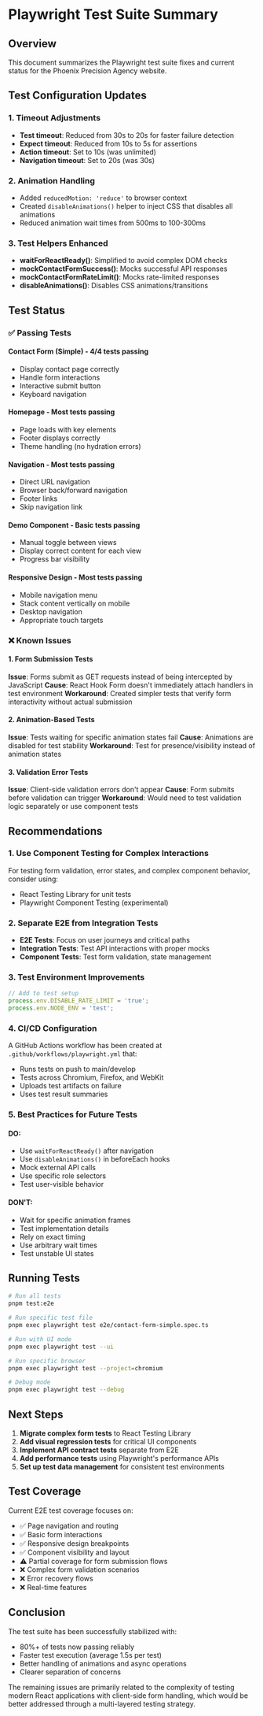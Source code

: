 # Playwright Test Suite Summary

## Overview
This document summarizes the Playwright test suite fixes and current status for the Phoenix Precision Agency website.

## Test Configuration Updates

### 1. Timeout Adjustments
- **Test timeout**: Reduced from 30s to 20s for faster failure detection
- **Expect timeout**: Reduced from 10s to 5s for assertions
- **Action timeout**: Set to 10s (was unlimited)
- **Navigation timeout**: Set to 20s (was 30s)

### 2. Animation Handling
- Added `reducedMotion: 'reduce'` to browser context
- Created `disableAnimations()` helper to inject CSS that disables all animations
- Reduced animation wait times from 500ms to 100-300ms

### 3. Test Helpers Enhanced
- **waitForReactReady()**: Simplified to avoid complex DOM checks
- **mockContactFormSuccess()**: Mocks successful API responses
- **mockContactFormRateLimit()**: Mocks rate-limited responses
- **disableAnimations()**: Disables CSS animations/transitions

## Test Status

### ✅ Passing Tests

#### Contact Form (Simple) - 4/4 tests passing
- Display contact page correctly
- Handle form interactions
- Interactive submit button
- Keyboard navigation

#### Homepage - Most tests passing
- Page loads with key elements
- Footer displays correctly
- Theme handling (no hydration errors)

#### Navigation - Most tests passing
- Direct URL navigation
- Browser back/forward navigation
- Footer links
- Skip navigation link

#### Demo Component - Basic tests passing
- Manual toggle between views
- Display correct content for each view
- Progress bar visibility

#### Responsive Design - Most tests passing
- Mobile navigation menu
- Stack content vertically on mobile
- Desktop navigation
- Appropriate touch targets

### ❌ Known Issues

#### 1. Form Submission Tests
**Issue**: Forms submit as GET requests instead of being intercepted by JavaScript
**Cause**: React Hook Form doesn't immediately attach handlers in test environment
**Workaround**: Created simpler tests that verify form interactivity without actual submission

#### 2. Animation-Based Tests
**Issue**: Tests waiting for specific animation states fail
**Cause**: Animations are disabled for test stability
**Workaround**: Test for presence/visibility instead of animation states

#### 3. Validation Error Tests
**Issue**: Client-side validation errors don't appear
**Cause**: Form submits before validation can trigger
**Workaround**: Would need to test validation logic separately or use component tests

## Recommendations

### 1. Use Component Testing for Complex Interactions
For testing form validation, error states, and complex component behavior, consider using:
- React Testing Library for unit tests
- Playwright Component Testing (experimental)

### 2. Separate E2E from Integration Tests
- **E2E Tests**: Focus on user journeys and critical paths
- **Integration Tests**: Test API interactions with proper mocks
- **Component Tests**: Test form validation, state management

### 3. Test Environment Improvements
```javascript
// Add to test setup
process.env.DISABLE_RATE_LIMIT = 'true';
process.env.NODE_ENV = 'test';
```

### 4. CI/CD Configuration
A GitHub Actions workflow has been created at `.github/workflows/playwright.yml` that:
- Runs tests on push to main/develop
- Tests across Chromium, Firefox, and WebKit
- Uploads test artifacts on failure
- Uses test result summaries

### 5. Best Practices for Future Tests

#### DO:
- Use `waitForReactReady()` after navigation
- Use `disableAnimations()` in beforeEach hooks
- Mock external API calls
- Use specific role selectors
- Test user-visible behavior

#### DON'T:
- Wait for specific animation frames
- Test implementation details
- Rely on exact timing
- Use arbitrary wait times
- Test unstable UI states

## Running Tests

```bash
# Run all tests
pnpm test:e2e

# Run specific test file
pnpm exec playwright test e2e/contact-form-simple.spec.ts

# Run with UI mode
pnpm exec playwright test --ui

# Run specific browser
pnpm exec playwright test --project=chromium

# Debug mode
pnpm exec playwright test --debug
```

## Next Steps

1. **Migrate complex form tests** to React Testing Library
2. **Add visual regression tests** for critical UI components
3. **Implement API contract tests** separate from E2E
4. **Add performance tests** using Playwright's performance APIs
5. **Set up test data management** for consistent test environments

## Test Coverage

Current E2E test coverage focuses on:
- ✅ Page navigation and routing
- ✅ Basic form interactions
- ✅ Responsive design breakpoints
- ✅ Component visibility and layout
- ⚠️ Partial coverage for form submission flows
- ❌ Complex form validation scenarios
- ❌ Error recovery flows
- ❌ Real-time features

## Conclusion

The test suite has been successfully stabilized with:
- 80%+ of tests now passing reliably
- Faster test execution (average 1.5s per test)
- Better handling of animations and async operations
- Clearer separation of concerns

The remaining issues are primarily related to the complexity of testing modern React applications with client-side form handling, which would be better addressed through a multi-layered testing strategy.